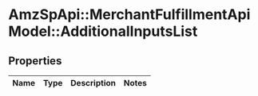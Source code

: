 # AmzSpApi::MerchantFulfillmentApiModel::AdditionalInputsList

## Properties
Name | Type | Description | Notes
------------ | ------------- | ------------- | -------------

